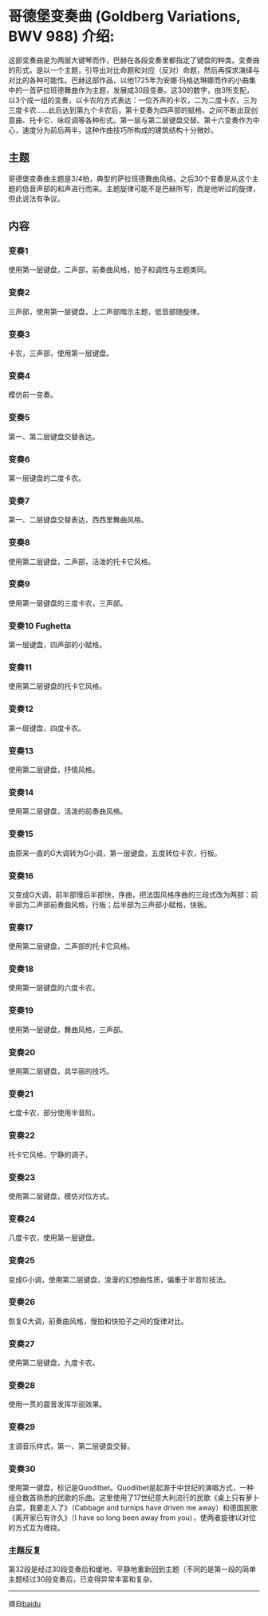 # 哥德堡变奏曲 (Goldberg Variations, BWV 988) 介绍:

这部变奏曲是为两层大键琴而作，巴赫在各段变奏里都指定了键盘的种类。变奏曲的形式，是以一个主题，引导出对比命题和对应（反对）命题，然后再探求演绎与对比的各种可能性。巴赫这部作品，以他1725年为安娜·玛格达琳娜而作的小曲集中的一首萨拉班德舞曲作为主题，发展成30段变奏。这30的数字，由3所支配，以3个成一组的变奏，以卡农的方式表达：一位齐声的卡农，二为二度卡农，三为三度卡农……此后达到第九个卡农后，第十变奏为四声部的赋格，之间不断出现创意曲、托卡它、咏叹调等各种形式。第一层与第二层键盘交替。第十六变奏作为中心，速度分为前后两半，这种作曲技巧所构成的建筑结构十分微妙。<br />

## 主题
哥德堡变奏曲主题是3/4拍，典型的萨拉班德舞曲风格。之后30个变奏是从这个主题的低音声部的和声进行而来。主题旋律可能不是巴赫所写，而是他听过的旋律，但此说法有争议。<br />

## 内容
### 变奏1
使用第一层键盘，二声部，前奏曲风格，拍子和调性与主题类同。


### 变奏2
三声部，使用第一层键盘，上二声部暗示主题，低音部随旋律。


### 变奏3
卡农，三声部，使用第一层键盘。


### 变奏4
模仿前一变奏。


### 变奏5
第一、第二层键盘交替表达。


### 变奏6
第一层键盘的二度卡农。


### 变奏7
第一、二层键盘交替表达，西西里舞曲风格。


### 变奏8
使用第二层键盘，二声部，活泼的托卡它风格。


### 变奏9
使用第一层键盘的三度卡农，三声部。


### 变奏10 Fughetta
第一层键盘，四声部的小赋格。


### 变奏11
使用第二层键盘的托卡它风格。


### 变奏12
第一层键盘，四度卡农。


### 变奏13
使用第二层键盘，抒情风格。


### 变奏14
使用第二层键盘，活泼的前奏曲风格。


### 变奏15
由原来一直的G大调转为G小调，第一层键盘，五度转位卡农，行板。


### 变奏16
又变成G大调，前半部慢后半部快，序曲，把法国风格序曲的三段式改为两部：前半部为二声部前奏曲风格，行板；后半部为三声部小赋格，快板。


### 变奏17
使用第二层键盘，二声部的托卡它风格。


### 变奏18
使用第一层键盘的六度卡农。


### 变奏19
使用第一层键盘，舞曲风格，三声部。


### 变奏20
使用第二层键盘，具华丽的技巧。


### 变奏21
七度卡农，部分使用半音阶。


### 变奏22
托卡它风格，宁静的调子。


### 变奏23
使用第二层键盘，模仿对位方式。


### 变奏24
八度卡农，使用第一层键盘。


### 变奏25
变成G小调，使用第二层键盘，浪漫的幻想曲性质，偏重于半音阶技法。


### 变奏26
恢复G大调，前奏曲风格，慢拍和快拍子之间的旋律对比。


### 变奏27
使用第二层键盘，九度卡农。


### 变奏28
使用一贯的震音发挥华丽效果。


### 变奏29
主调音乐样式，第一、第二层键盘交替。


### 变奏30
使用第一键盘，标记是Quodilbet。Quodlibet是起源于中世纪的演唱方式，一种组合数首熟悉的民歌的乐曲。这里使用了17世纪意大利流行的民歌《桌上只有萝卜白菜，我要走人了》（Cabbage and turnips have driven me away）和德国民歌《离开家已有许久》（I have so long been away from you），使两者旋律以对位的方式互为缠绕。


### 主题反复
第32段是经过30段变奏后和缓地、平静地重新回到主题（不同的是第一段的简单主题经过30段变奏后，已变得异常丰富和复杂。

---

摘自[baidu](https://baike.baidu.com/item/%E5%93%A5%E5%BE%B7%E5%A0%A1%E5%8F%98%E5%A5%8F%E6%9B%B2)